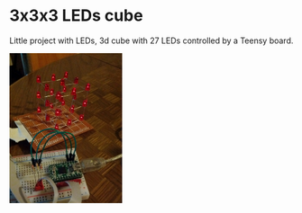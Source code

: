 3x3x3 LEDs cube
===============

Little project with LEDs, 3d cube with 27 LEDs controlled by a Teensy board.

<img src="https://github.com/rorist/3d-led-cube/raw/master/image.jpg" style="width:200px" />


